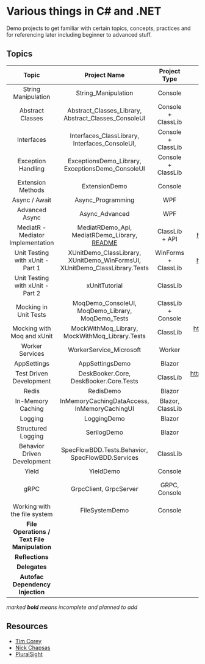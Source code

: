 # Various things in C# and .NET

Demo projects to get familiar with certain topics, concepts, practices and for referencing later including beginner to
advanced stuff.

## Topics

|                    Topic                     |                                 Project Name                                  |    Project Type     |                                   Resource(s)                                    |  Topic Category   |            External Libs/Packages            |
|:--------------------------------------------:|:-----------------------------------------------------------------------------:|:-------------------:|:--------------------------------------------------------------------------------:|:-----------------:|:--------------------------------------------:|
|             String Manipulation              |                              String_Manipulation                              |       Console       |                           https://youtu.be/ioi__WRETk4                           | General Knowledge |                     None                     |
|               Abstract Classes               |             Abstract_Classes_Library, Abstract_Classes_ConsoleUI              | Console + ClassLib  |                           https://youtu.be/jRkmPRk5j2E                           | General Knowledge |                     None                     |
|                  Interfaces                  |                Interfaces_ClassLibrary, Interfaces_ConsoleUI,                 | Console + ClassLib  |                           https://youtu.be/A7qwuFnyIpM                           | General Knowledge |                     None                     |
|              Exception Handling              |               ExceptionsDemo_Library, ExceptionsDemo_ConsoleUI                | Console + ClassLib  |                           https://youtu.be/LSkbnpjCEkk                           | General Knowledge |                     None                     |
|              Extension Methods               |                                 ExtensionDemo                                 |       Console       |                           https://youtu.be/C_1DzspLy4Y                           | General Knowledge |                     None                     |
|                Async / Await                 |                               Async_Programming                               |         WPF         |                           https://youtu.be/2moh18sh5p4                           |   Intermediate    |                     None                     |
|                Advanced Async                |                                Async_Advanced                                 |         WPF         |                           https://youtu.be/ZTKGRJy5P2M                           |   Intermediate    |                     None                     |
|      MediatR - Mediator Implementation       | MediatRDemo_Api, MediatRDemo_Library, [README](MediatRDemo_Library/README.MD) |   ClassLib + API    |                   https://www.youtube.com/watch?v=yozD5Tnd8nw                    |   Intermediate    |                   MediatR                    |
|       Unit Testing with xUnit - Part 1       |  XUnitDemo_ClassLibrary, XUnitDemo_WinFormsUI, XUnitDemo_ClassLibrary.Tests   | WinForms + ClassLib |                   https://www.youtube.com/watch?v=ub3P8c87cwk                    |     Advanced      |                    xUnit                     |
|       Unit Testing with xUnit - Part 2       |                                 xUnitTutorial                                 |      ClassLib       |                           https://youtu.be/2Wp8en1I9oQ                           |     Advanced      |                    xUnit                     |
|            Mocking in Unit Tests             |               MoqDemo_ConsoleUI, MoqDemo_Library, MoqDemo_Tests               | ClassLib + Console  |                           https://youtu.be/DwbYxP-etMY                           |     Advanced      |                  Moq, xUnit                  |
|          Mocking with Moq and xUnit          |                MockWithMoq_Library, MockWithMoq_Library.Tests                 |      ClassLib       |          https://app.pluralsight.com/library/courses/mocking-moq-xunit           |     Advanced      |                  Moq, xUnit                  |
|               Worker Services                |                            WorkerService_Microsoft                            |       Worker        |                   https://www.youtube.com/watch?v=PzrTiz_NRKA                    |   Intermediate    |                   Serilog                    |
|                 AppSettings                  |                                AppSettingsDemo                                |       Blazor        |                           https://youtu.be/_2_qksdQKCE                           |     Beginner      |                     None                     |
|           Test Driven Development            |                    DeskBooker.Core, DeskBooker.Core.Tests                     |      ClassLib       | https://app.pluralsight.com/library/courses/513c0b1d-c93e-4f47-8f09-088e8bfe53c9 |   Intermediate    |                    XUnit                     |
|                    Redis                     |                                   RedisDemo                                   |       Blazor        |                           https://youtu.be/UrQWii_kfIE                           |   Intermediate    |                    Redis                     |
|              In-Memory Caching               |                 InMemoryCachingDataAccess, InMemoryCachingUI                  |  Blazor, ClassLib   |                           https://youtu.be/2jj2wH60QuE                           |     Beginner      |                  Microsoft                   |
|                   Logging                    |                                  LoggingDemo                                  |       Blazor        |                           https://youtu.be/oXNslgIXIbQ                           |   Intermediate    |                     None                     |
|              Structured Logging              |                                  SerilogDemo                                  |       Blazor        |                           https://youtu.be/_iryZxv8Rxw                           |   Intermediate    |                 Serilog, Seq                 |
|         Behavior Driven Development          |               SpecFlowBDD.Tests.Behavior, SpecFlowBDD.Services                |      ClassLib       |                           https://youtu.be/EEeVU0z26u0                           |   Intermediate    |     SpecFlow, FluentAssertions, Test.Sdk     |
|                    Yield                     |                                   YieldDemo                                   |       Console       |                           https://youtu.be/AAz8q6dOCYk                           |     Beginner      |                     None                     |
|                     gRPC                     |                            GrpcClient, GrpcServer                             |    GRPC, Console    |                           https://youtu.be/QyxCX2GYHxk                           |     Advanced      | Google.Protobuf, Grpc.Net.Client, Grpc.Tools |
|         Working with the file system         |                                FileSystemDemo                                 |       Console       |                           https://youtu.be/9mUuJIKq40M                           |     Beginner      |                     None                     |
| **File Operations / Text File Manipulation** |                                                                               |                     |                                                                                  |                   |                                              |
|               **Reflections**                |                                                                               |                     |                                                                                  |                   |                                              |
|                **Delegates**                 |                                                                               |                     |                                                                                  |                   |                                              |
|       **Autofac Dependency Injection**       |                                                                               |                     |                                                                                  |   Intermediate    |                   Autofac                    |

*marked **bold** means incomplete and planned to add*

## Resources

- [Tim Corey](https://www.youtube.com/channel/UC-ptWR16ITQyYOglXyQmpzw)
- [Nick Chapsas](https://www.youtube.com/channel/UCrkPsvLGln62OMZRO6K-llg)
- [PluralSight](https://pluralsight.com)